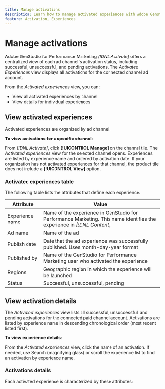 ```yaml
---
title: Manage activations
description: Learn how to manage activated experiences with Adobe Genstudio for Performance Marketing.
feature: Activation, Experiences
---
```

# Manage activations

Adobe GenStudio for Performance Marketing _[!DNL Activate]_  offers a centralized view of each ad channel's activation status, including successful, unsuccessful, and pending activations. The _Activated Experiences_ view displays all activations for the connected channel ad account.

From the _Activated experiences_ view, you can:

* View all activated experiences by channel
* View details for individual experiences

## View activated experiences

Activated experiences are organized by ad channel.

**To view activations for a specific channel**:

From _[!DNL Activate]_, click **[!UICONTROL Manage]** on the channel tile. The _Activated experiences_ view for the selected channel opens. Experiences are listed by experience name and ordered by activation date. If your organization has not activated experiences for that channel, the product tile does not include a **[!UICONTROL View]** option.

### Activated experiences table

The following table lists the attributes that define each experience.

| Attribute        | Value                                                                                       |
|------------------|---------------------------------------------------------------------------------------------|
| Experience name  | Name of the experience in GenStudio for Performance Marketing. This name identifies the experience in _[!DNL Content]_ |
| Ad name          | Name of the ad                                                                                        |
| Publish date     | Date that the ad experience was successfully published. Uses month-day-year format         |
| Published by     | Name of the GenStudio for Performance Marketing user who activated the experience          |
| Regions          | Geographic region in which the experience will be launched     |
| Status           | Successful, unsuccessful, pending     |

## View activation details

The _Activated experiences_ view lists all successful, unsuccessful, and pending activations for the connected paid channel account. Activations are listed by experience name in descending chronological order (most recent listed first).

**To view experience details**:

From the _Activated experiences_ view, click the name of an activation. If needed, use Search (magnifying glass) or scroll the experience list to find an activation by experience name.


### Activations details

Each activated experience is characterized by these attributes:
